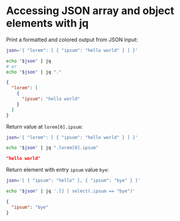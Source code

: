 # Accessing JSON array and object elements with jq

Print a formatted and colored output from JSON input:

```sh
json='{ "lorem": [ { "ipsum": "hello world" } ] }'

echo "$json" | jq
# or
echo "$json" | jq "."
```

```json
{
  "lorem": [
    {
      "ipsum": "hello world"
    }
  ]
}
```

Return value at `lorem[0].ipsum`:

```sh
json='{ "lorem": [ { "ipsum": "hello world" } ] }'

echo "$json" | jq ".lorem[0].ipsum"
```

```json
"hello world"
```

Return element with entry `ipsum` value `bye`:

```sh
json='[ { "ipsum": "hello" }, { "ipsum": "bye" } ]'

echo "$json" | jq '.[] | select(.ipsum == "bye")'
```

```json
{
  "ipsum": "bye"
}
```
